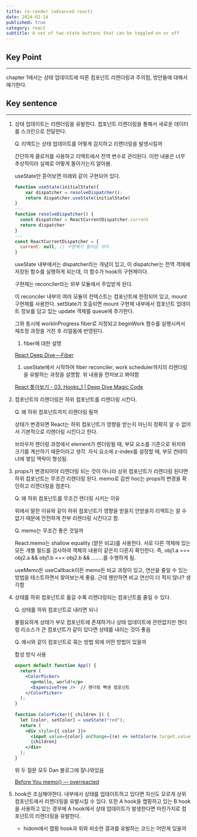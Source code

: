 ```yaml
---
title: re-render (advanced react)
date: 2024-02-14
published: true
category: react
subtitle: A set of two-state buttons that can be toggled on or off
---
```


## Key Point

---

chapter 1에서는 상태 업데이트에 따른 컴포넌트 리렌더링과 주의점, 방안들에 대해서 얘기한다.

## Key sentence

---

1. 상태 업데이트는 리렌더링을 유발한다. 컴포넌트 리렌더링을 통해서 새로운 데이터를 스크린으로 전달한다.
    
    Q. 리액트는 상태 업데이트를 어떻게 감지하고 리렌더링을 발생시킬까
    
    간단하게 클로저를 사용하고 리액트에서 전역 변수로 관리된다. 이런 내용은 너무 추상적이라 실제로 어떻게 돌아가는지 알아봄.
    
    useState만 뜯어보면 아래와 같이 구현되어 있다.
    
    ```jsx
    function useState(initialState){
    	var dispatcher = resolveDispatcher();
    	return dispatcher.useState(initialState)
    }
    ---
    function resolveDispatcher() {
      const dispatcher = ReactCurrentDispatcher.current
      return dispatcher
    }
    ---
    const ReactCurrentDispatcher = {
      current: null, // 구현체가 들어갈 자리
    }
    ```
    
    useState 내부에서는 dispatcher라는 개념이 있고, 이 dispatcher는 전역 객체에 저장된 함수를 실행하게 되는데, 이 함수가 hook의 구현체이다.
    
    구현체는 reconciler라는 외부 모듈에서 주입받게 된다.
    
    이 reconciler 내부의 여러 모듈의 컨텍스트는 컴포넌트에 한정되어 있고, mount 구현체를 사용한다. setState가 호출되면 mount 구현체 내부에서 컴포넌트 업데이트 정보를 담고 있는 update 객체를 queue에 추가한다.
    
    그와 동시에 workInProgress fiber로 지정되고 beginWork 함수를 실행시켜서 재조정 과정을 거친 후 리얼돔에 반영된다.
    
    1. fiber에 대한 설명
    
    [React Deep Dive — Fiber](https://blog.mathpresso.com/react-deep-dive-fiber-88860f6edbd0)
    
    1. useState에서 시작하여 fiber reconciler, work scheduler까지의 리렌더링을 유발하는 과정을 설명함. 위 내용을 먼저보고 봐야함
    
    [React 톺아보기 - 03. Hooks_1 | Deep Dive Magic Code](https://goidle.github.io/react/in-depth-react-hooks_1/)
    
2. 컴포넌트의 리렌더링은 하위 컴포넌트를 리렌더링 시킨다.
    
    Q. 왜 하위 컴포넌트까지 리렌더링 될까
    
    상태가 변경되면 React는 하위 컴포넌트가 영향을 받는지 아닌지 정확히 알 수 없어서 기본적으로 리렌더링 시킨다고 한다.
    
    브라우저 렌더링 과정에서 element가 렌더링될 때, 부모 요소를 기준으로 위치와 크기를 계산하기 때문이라고 생각. 자식 요소에 z-index를 설정할 때, 부모 컨테이너에 쌓임 맥락이 형성됨.
    
3. props가 변경되어야 리렌더링 되는 것이 아니라 상위 컴포넌트가 리렌더링 된다면 하위 컴포넌트는 무조건 리렌더링 된다. memo로 감싼 hoc는 props의 변경을 확인하고 리렌더링을 멈춘다.
    
    Q. 왜 하위 컴포넌트를 무조건 렌더링 시키는 이유
    
    위에서 말한 이유와 같이 하위 컴포넌트가 영향을 받을지 안받을지 리액트는 알 수 없기 때문에 안전하게 전부 리렌더링 시킨다고 함.
    
    Q. memo는 무조건 좋은 것일까
    
    React.memo는 shallow equality (얕은 비교)를 사용한다. 서로 다른 객체에 있는 모든 개별 필드를 검사하여 객체의 내용이 같은지 다른지 확인한다. 즉, obj1.a === obj2.a && obj1.b === obj2.b && ........를 수행하게 됨.
    
    useMemo든 useCallback이든 memo든 비교 과정이 있고, 연산을 줄일 수 있는 방법을 테스트하면서 찾아보는게 좋음. 근데 웬만하면 비교 연산이 더 적지 않나? 생각함
    
4. 상태를 하위 컴포넌트로 옮길 수록 리렌더링되는 컴포넌트를 줄일 수 있다.
    
    Q. 상태를 하위 컴포넌트로 내리면 되나
    
    불필요하게 상태가 부모 컴포넌트에 존재하거나 상태 업데이트에 관련없지만 렌더링 리소스가 큰 컴포넌트가 같이 있다면 상태를 내리는 것이 좋음
    
    Q. 예시와 같이 컴포넌트로 묶는 방법 외에 어떤 방법이 있을까
    
    합성 방식 사용
    
    ```jsx
    export default function App() {
      return (
        <ColorPicker>
          <p>Hello, world!</p>
          <ExpensiveTree />  // 렌더링 빡센 컴포넌트
        </ColorPicker>
      );
    }
     
    function ColorPicker({ children }) {
      let [color, setColor] = useState("red");
      return (
        <div style={{ color }}>
          <input value={color} onChange={(e) => setColor(e.target.value)} />
          {children}
        </div>
      );
    }
    ```
    
    위 두 질문 모두 Dan 블로그에 잘나와있음
    
    [Before You memo() — overreacted](https://overreacted.io/before-you-memo/)
    
5. hook은 조심해야한다. 내부에서 상태를 업데이트하고 있다면 자신도 모르게 상위 컴포넌트에서 리렌더링을 유발시킬 수 있다. 또한 A hook을 랩핑하고 있는 B hook을 사용하고 있는 경우에 A hook에서 상태 업데이트가 발생한다면 마찬가지로 컴포넌트의 리렌더링을 유발한다.
    
    - hidom에서 랩핑 hook과 위와 비슷한 결과를 유발하는 코드는 어떤게 있을까